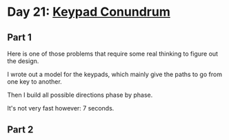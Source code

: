 # Day 21: [Keypad Conundrum](https://adventofcode.com/2024/day/21)

## Part 1

Here is one of those problems that require some real thinking to figure out the design.

I wrote out a model for the keypads, which mainly give the paths to go from one key to another.

Then I build all possible directions phase by phase.

It's not very fast however: 7 seconds.

## Part 2

